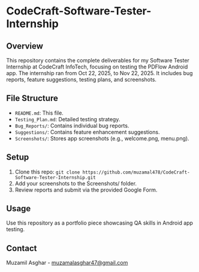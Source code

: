 # CodeCraft-Software-Tester-Internship

## Overview
This repository contains the complete deliverables for my Software Tester Internship at CodeCraft InfoTech, focusing on testing the PDFlow Android app. The internship ran from Oct 22, 2025, to Nov 22, 2025. It includes bug reports, feature suggestions, testing plans, and screenshots.

## File Structure
- `README.md`: This file.
- `Testing_Plan.md`: Detailed testing strategy.
- `Bug_Reports/`: Contains individual bug reports.
- `Suggestions/`: Contains feature enhancement suggestions.
- `Screenshots/`: Stores app screenshots (e.g., welcome.png, menu.png).

## Setup
1. Clone this repo: `git clone https://github.com/muzamal478/CodeCraft-Software-Tester-Internship.git`
2. Add your screenshots to the Screenshots/ folder.
3. Review reports and submit via the provided Google Form.

## Usage
Use this repository as a portfolio piece showcasing QA skills in Android app testing.

## Contact
Muzamil Asghar - muzamalasghar47@gmail.com